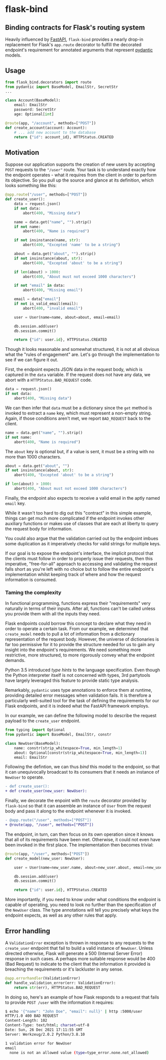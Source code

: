 # flask-bind

## Binding contracts for Flask's routing system

Heavily influenced by [FastAPI](https://fastapi.tiangolo.com/), `flask-bind` provides a nearly
drop-in replacement for Flask's `app.route` decorator to fulfill the decorated endpoint's
requirement for annotated arguments that represent [pydantic](https://pydantic-docs.helpmanual.io/)
models.

## Usage

```python
from flask_bind.decorators import route
from pydantic import BaseModel, EmailStr, SecretStr
...

class Account(BaseModel):
    email: EmailStr
    password: SecretStr
    age: Optional[int]

@route(app, "/account", methods=["POST"])
def create_account(account: Account):
    # ... add new account to the database
    return {"id": account_id}, HTTPStatus.CREATED
```

## Motivation

Suppose our application supports the creation of new users by accepting `POST` requests to the
`"/user"` route. Your task is to understand exactly how the endpoint operates - what it requires
from the client in order to perform its objective. So you pull up the source and glance at its
definition, which looks something like this:

```python
@app.route("/user", methods=["POST"])
def create_user():
    data = request.json()
    if not data:
        abort(400, "Missing data")

    name = data.get("name", "").strip()
    if not name:
        abort(400, "Name is required")

    if not insinstance(name, str):
        abort(400, "Excepted 'name' to be a string")

    about = data.get("about", "").strip()
    if not insinstance(about, str):
        abort(400, "Excepted 'about' to be a string")

    if len(about) > 1000:
        abort(400, "About must not exceed 1000 characters")

    if not "email" in data:
        abort(400, "Missing email")

    email = data["email"]
    if not is_valid_email(email):
        abort(400, "invalid email")

    user = User(name=name, about=about, email=email)

    db.session.add(user)
    db.session.commit()

    return {"id": user.id}, HTTPStatus.CREATED
```

Though it looks reasonable and somewhat structured, it is not at all obvious what the "rules of
engagement" are. Let's go through the implementation to see if we can figure it out.

First, the endpoint expects JSON data in the request body, which is captured in the `data`
variable. If the request does not have any data, we abort with a `HTTPStatus.BAD_REQUEST` code.

```python
data = request.json()
if not data:
    abort(400, "Missing data")
```

We can then infer that `data` must be a dictionary since the `get` method is invoked to extract
a `name` key, which must represent a non-empty string. Again, if those conditions aren't met, we
report `BAD_REQUEST` back to the client.

```python
name = data.get("name", "").strip()
if not name:
    abort(400, "Name is required")
```

The `about` key is optional but, if a value is sent, it must be a string with no more than 1000
characters.

```python
about = data.get("about", "")
if not insinstance(about, str):
    abort(400, "Excepted 'about' to be a string")

if len(about) > 1000:
    abort(400, "About must not exceed 1000 characters")
```

Finally, the endpoint also expects to receive a valid email in the aptly named `email` key.

While it wasn't too hard to dig out this "contract" in this simple example, things can get much
more complicated if the endpoint invokes other auxiliary functions or makes use of classes that
are each at liberty to query the request body for information.

You could also argue that the validation carried out by the endpoint imbues some duplication as
it imperatively checks for valid strings for multiple keys.

If our goal is to expose the endpoint's interface, the implicit protocol that the clients must
follow in order to properly issue their requests, then this imperative, "free-for-all" approach to
accessing and validating the request falls short as you're left with no choice but to follow the
entire endpoint's implementation whilst keeping track of where and how the request information is
consumed.

### Taming the complexity

In functional programming, functions express their "requirements" very naturally in terms of
their inputs. After all, functions can't be called unless you provide them with all the inputs they
need.

Flask endpoints could borrow this concept to declare what they need in order to operate a certain
task. From our example, we determined that `create_model` needs to pull a lot of information from a
dictionary representation of the request body. However, the universe of dictionaries is far too
permissive for it to provide the structure needed for us to gain any insight into the endpoint's
requirements. We need something more restrictive, more structured, to more rigorously convey what
the endpoint demands.

Python 3.5 introduced _type hints_ to the language specification. Even though the Python
interpreter itself is not concerned with types, 3rd partytools have largely leveraged this feature
to provide static type analysis.

Remarkably, `pydantic` uses type annotations to enforce them at runtime, providing detailed error
messages when validation fails. It is therefore a particularly well-suited tool for the task of
defining the requirements for our Flask endpoints, and it is indeed what the FastAPI framework
employs.

In our example, we can define the following model to describe the request payload to the
`create_user` endpoint.

```python
from typing import Optional
from pydantic import BaseModel, EmailStr, constr

class NewUser(BaseModel):
    name: constr(strip_whitespace=True, min_length=1)
    about: Optional[constr(strip_whitespace=True, min_length=1)]
    email: EmailStr
```

Following the defintion, we can thus _bind_ this model to the endpoint, so that it can
unequivocally broadcast to its consumers that it needs an instance of `NewUser` to operate.

```diff
- def create_user():
+ def create_user(new_user: NewUser):
```

Finally, we decorate the enpoint with the `route` decorator provided by `flask-bind` so that it
can assemble an instance of `User` from the request body and pass it along to the endpoint whenever
it is invoked.

```diff
- @app.route("/user", methods=["POST"])
+ @route(app, "/user", methods=["POST"])
```

The endpoint, in turn, can then focus on its own operation since it knows that all of its
requirements have been met. Otherwise, it could not even have been invoked in the first place.
The implementation then becomes trivial:

```python
@route(app, "/user", methods=["POST"])
def create_model(new_user: NewUser):

    user = User(name=new_user.name, about=new_user.about, email=new_user.email)

    db.session.add(user)
    db.session.commit()

    return {"id": user.id}, HTTPStatus.CREATED
```

More importantly, if you need to know under what conditions the endpoint is capable of operating,
you need to look no further than the specification of the `NewUser` class. The type annotations
will tell you precisely what keys the endpoint expects, as well as any other rules that apply.

## Error handling

A `ValidationError` exception is thrown in response to any requests to the `create_user` endpoint
that fail to build a valid instance of `NewUser`. Unless directed otherwise, Flask will generate
a 500 (Internal Server Error) response in such cases. A perhaps more suitable response would be
400 (Bad Request) to indicate to the client that the information it provided is breaching the
requirements or it's lackluster in any sense.

```python
@app.errorhandler(ValidationError)
def handle_validation_error(err: ValidationError):
    return str(err), HTTPStatus.BAD_REQUEST
```

In doing so, here's an example of how Flask responds to a request that fails to provide
`POST /user` with the information it requires:

```bash
$ echo '{"name": "John Doe", "email": null}' | http :5000/user
HTTP/1.0 400 BAD REQUEST
Content-Length: 102
Content-Type: text/html; charset=utf-8
Date: Sun, 26 Dec 2021 17:11:55 GMT
Server: Werkzeug/2.0.2 Python/3.8.10

1 validation error for NewUser
email
  none is not an allowed value (type=type_error.none.not_allowed)
```
